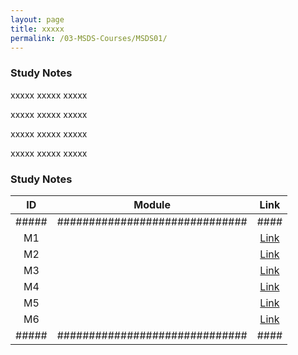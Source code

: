 ```yaml
---
layout: page
title: xxxxx
permalink: /03-MSDS-Courses/MSDS01/
---
```


<h3>Study Notes</h3>

xxxxx xxxxx xxxxx

xxxxx xxxxx xxxxx

xxxxx xxxxx xxxxx

xxxxx xxxxx xxxxx

<h3>Study Notes</h3>

| ID  | Module                       |Link|
|:---:|:----------------------------:|:--:|
|#####|##############################|####|
| M1  |   |[Link](/03-MSDS-Courses/MSDS01/MSDS01M1/)|
| M2  |   |[Link](/03-MSDS-Courses/MSDS01/MSDS01M2/)|
| M3  |   |[Link](/03-MSDS-Courses/MSDS01/MSDS01M3/)|
| M4  |   |[Link](/03-MSDS-Courses/MSDS01/MSDS01M4/)|
| M5  |   |[Link](/03-MSDS-Courses/MSDS01/MSDS01M5/)|
| M6  |   |[Link](/03-MSDS-Courses/MSDS01/MSDS01M6/)|
|#####|##############################|####|

